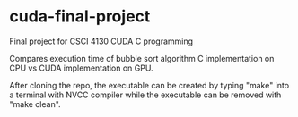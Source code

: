 # cuda-final-project

Final project for CSCI 4130 CUDA C programming

Compares execution time of bubble sort algorithm C implementation on CPU vs CUDA implementation on GPU.

After cloning the repo, the executable can be created by typing "make" into a terminal with NVCC compiler while the executable can be removed with "make clean".
